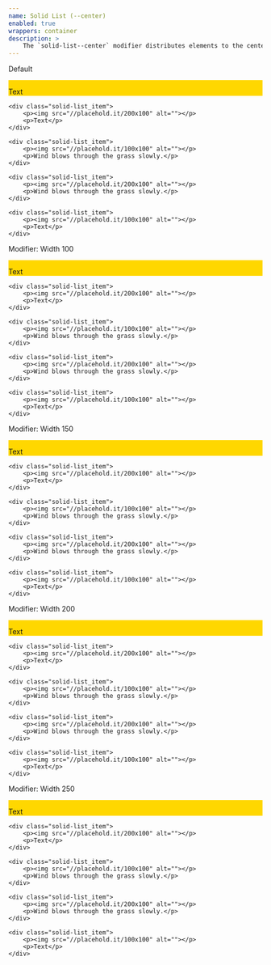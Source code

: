 ```yaml
---
name: Solid List (--center)
enabled: true
wrappers: container
description: >
    The `solid-list--center` modifier distributes elements to the center of the row.
---
```


<div class="dd-heading">Default</div>

<div class="solid-list solid-list--center">
    <div class="solid-list_item">
        <p><img src="//placehold.it/100x100" alt=""></p>
        <p>Text</p>
    </div>

    <div class="solid-list_item">
        <p><img src="//placehold.it/200x100" alt=""></p>
        <p>Text</p>
    </div>

    <div class="solid-list_item">
        <p><img src="//placehold.it/100x100" alt=""></p>
        <p>Wind blows through the grass slowly.</p>
    </div>

    <div class="solid-list_item">
        <p><img src="//placehold.it/200x100" alt=""></p>
        <p>Wind blows through the grass slowly.</p>
    </div>

    <div class="solid-list_item">
        <p><img src="//placehold.it/100x100" alt=""></p>
        <p>Text</p>
    </div>
</div>

<div class="dd-heading">Modifier: Width 100</div>

<div class="solid-list solid-list--width-100 solid-list--center">
    <div class="solid-list_item">
        <p><img src="//placehold.it/100x100" alt=""></p>
        <p>Text</p>
    </div>

    <div class="solid-list_item">
        <p><img src="//placehold.it/200x100" alt=""></p>
        <p>Text</p>
    </div>

    <div class="solid-list_item">
        <p><img src="//placehold.it/100x100" alt=""></p>
        <p>Wind blows through the grass slowly.</p>
    </div>

    <div class="solid-list_item">
        <p><img src="//placehold.it/200x100" alt=""></p>
        <p>Wind blows through the grass slowly.</p>
    </div>

    <div class="solid-list_item">
        <p><img src="//placehold.it/100x100" alt=""></p>
        <p>Text</p>
    </div>
</div>

<div class="dd-heading">Modifier: Width 150</div>

<div class="solid-list solid-list--width-150 solid-list--center">
    <div class="solid-list_item">
        <p><img src="//placehold.it/100x100" alt=""></p>
        <p>Text</p>
    </div>

    <div class="solid-list_item">
        <p><img src="//placehold.it/200x100" alt=""></p>
        <p>Text</p>
    </div>

    <div class="solid-list_item">
        <p><img src="//placehold.it/100x100" alt=""></p>
        <p>Wind blows through the grass slowly.</p>
    </div>

    <div class="solid-list_item">
        <p><img src="//placehold.it/200x100" alt=""></p>
        <p>Wind blows through the grass slowly.</p>
    </div>

    <div class="solid-list_item">
        <p><img src="//placehold.it/100x100" alt=""></p>
        <p>Text</p>
    </div>
</div>

<div class="dd-heading">Modifier: Width 200</div>

<div class="solid-list solid-list--width-200 solid-list--center">
    <div class="solid-list_item">
        <p><img src="//placehold.it/100x100" alt=""></p>
        <p>Text</p>
    </div>

    <div class="solid-list_item">
        <p><img src="//placehold.it/200x100" alt=""></p>
        <p>Text</p>
    </div>

    <div class="solid-list_item">
        <p><img src="//placehold.it/100x100" alt=""></p>
        <p>Wind blows through the grass slowly.</p>
    </div>

    <div class="solid-list_item">
        <p><img src="//placehold.it/200x100" alt=""></p>
        <p>Wind blows through the grass slowly.</p>
    </div>

    <div class="solid-list_item">
        <p><img src="//placehold.it/100x100" alt=""></p>
        <p>Text</p>
    </div>
</div>

<div class="dd-heading">Modifier: Width 250</div>

<div class="solid-list solid-list--width-250 solid-list--center">
    <div class="solid-list_item">
        <p><img src="//placehold.it/100x100" alt=""></p>
        <p>Text</p>
    </div>

    <div class="solid-list_item">
        <p><img src="//placehold.it/200x100" alt=""></p>
        <p>Text</p>
    </div>

    <div class="solid-list_item">
        <p><img src="//placehold.it/100x100" alt=""></p>
        <p>Wind blows through the grass slowly.</p>
    </div>

    <div class="solid-list_item">
        <p><img src="//placehold.it/200x100" alt=""></p>
        <p>Wind blows through the grass slowly.</p>
    </div>

    <div class="solid-list_item">
        <p><img src="//placehold.it/100x100" alt=""></p>
        <p>Text</p>
    </div>
</div>

<style>
    .solid-list_item {
        background-color: gold;
    }
</style>

